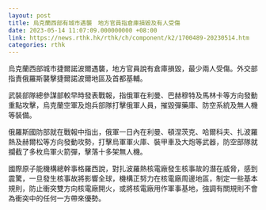 ```yaml
---
layout: post
title: 烏克蘭西部有城市遇襲　地方官員指倉庫損毀及有人受傷
date: 2023-05-14 11:07:09.000000000 +08:00
link: https://news.rthk.hk/rthk/ch/component/k2/1700489-20230514.htm
categories: rthk
---
```


烏克蘭西部城市捷爾諾波爾遇襲，地方官員說有倉庫損毀，最少兩人受傷。外交部指責俄羅斯襲擊捷爾諾波爾地區及首都基輔。

武裝部隊總參謀部較早時發表戰報，指俄軍在利曼、巴赫穆特及馬林卡等方向發動重點攻擊，烏克蘭空軍及炮兵部隊打擊俄軍人員，摧毀彈藥庫、防空系統及無人機等裝備。

俄羅斯國防部就在戰報中指出，俄軍一日內在利曼、頓涅茨克、哈爾科夫、扎波羅熱及赫爾松等方向發動攻勢，打擊烏軍軍火庫、裝甲車及大炮等武器，防空部隊就攔截了多枚烏軍火箭彈，擊落十多架無人機。

國際原子能機構總幹事格羅西說，對扎波羅熱核電廠發生核事故的潛在威脅，感到震驚，一旦發生核事故將影響全球，機構正努力在核電廠周邊地區，制定一些基本規則，防止衝突雙方向核電廠開火，或將核電廠用作軍事基地，強調有關規則不會為衝突中的任何一方帶來優勢。
